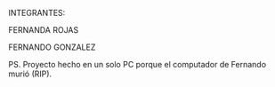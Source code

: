 INTEGRANTES:

FERNANDA ROJAS 


FERNANDO GONZALEZ


PS. Proyecto hecho en un solo PC porque el computador de Fernando murió (RIP).
